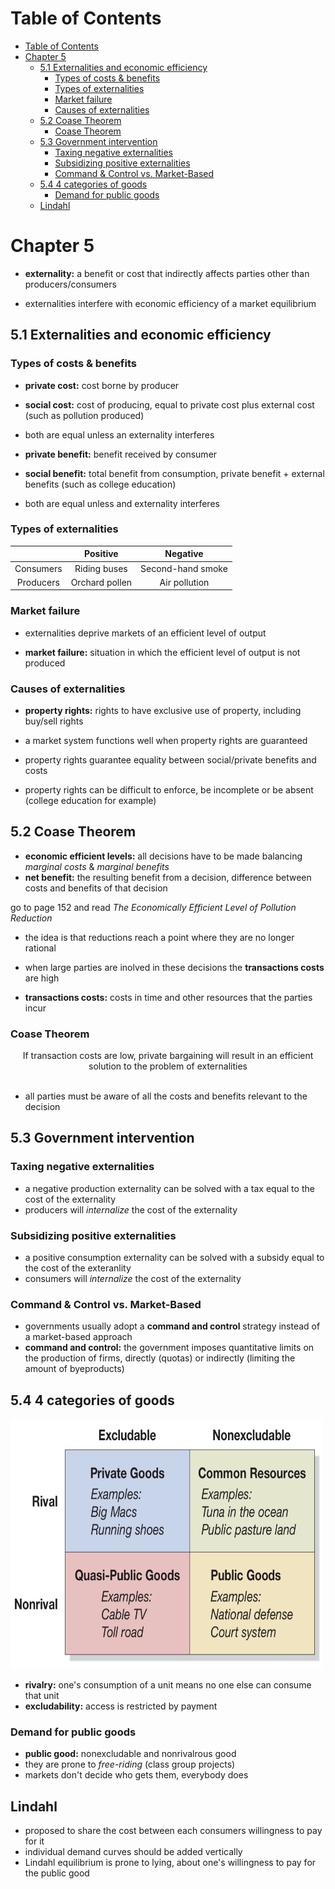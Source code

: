 # Table of Contents

- [Table of Contents](#table-of-contents)
- [Chapter 5](#chapter-5)
  - [5.1 Externalities and economic efficiency](#51-externalities-and-economic-efficiency)
    - [Types of costs & benefits](#types-of-costs--benefits)
    - [Types of externalities](#types-of-externalities)
    - [Market failure](#market-failure)
    - [Causes of externalities](#causes-of-externalities)
  - [5.2 Coase Theorem](#52-coase-theorem)
    - [Coase Theorem](#coase-theorem)
  - [5.3 Government intervention](#53-government-intervention)
    - [Taxing negative externalities](#taxing-negative-externalities)
    - [Subsidizing positive externalities](#subsidizing-positive-externalities)
    - [Command & Control vs. Market-Based](#command--control-vs-market-based)
  - [5.4 4 categories of goods](#54-4-categories-of-goods)
    - [Demand for public goods](#demand-for-public-goods)
  - [Lindahl](#lindahl)

# Chapter 5

- **externality:** a benefit or cost that indirectly affects parties other than producers/consumers

- externalities interfere with economic efficiency of a market equilibrium

## 5.1 Externalities and economic efficiency

### Types of costs & benefits

- **private cost:** cost borne by producer
- **social cost:** cost of producing, equal to private cost plus external cost (such as pollution produced)
- both are equal unless an externality interferes

- **private benefit:** benefit received by consumer
- **social benefit:** total benefit from consumption, private benefit + external benefits (such as college education)
- both are equal unless and externality interferes

### Types of externalities

|  | Positive | Negative |
| :---------: | :---------: | :---------: |
| Consumers | Riding buses | Second-hand smoke |
| Producers | Orchard pollen | Air pollution | 

### Market failure

- externalities deprive markets of an efficient level of output

- **market failure:** situation in which the efficient level of output is not produced

### Causes of externalities

- **property rights:** rights to have exclusive use of property, including buy/sell rights
  
- a market system functions well when property rights are guaranteed
- property rights guarantee equality between social/private benefits and costs
  
- property rights can be difficult to enforce, be incomplete or be absent (college education for example)


## 5.2 Coase Theorem

- **economic efficient levels:** all decisions have to be made balancing _marginal costs_ & _marginal benefits_
- **net benefit:** the resulting benefit from a decision, difference between costs and benefits of that decision

go to page 152 and read _The Economically Efficient Level of Pollution Reduction_
- the idea is that reductions reach a point where they are no longer rational

- when large parties are inolved in these decisions the **transactions costs** are high
- **transactions costs:** costs in time and other resources that the parties incur 

### Coase Theorem

<div align='center'>
If transaction costs are low, private bargaining will result in an efficient solution to the problem of externalities
</div>
<br />

- all parties must be aware of all the costs and benefits relevant to the decision

## 5.3 Government intervention

### Taxing negative externalities

- a negative production externality can be solved with a tax equal to the cost of the externality
- producers will _internalize_ the cost of the externality

### Subsidizing positive externalities

- a positive consumption externality can be solved with a subsidy equal to the cost of the exteranlity
- consumers will _internalize_  the cost of the externality

### Command & Control vs. Market-Based

- governments usually adopt a **command and control** strategy instead of a market-based approach
- **command and control:** the government imposes quantitative limits on the production of firms, directly (quotas) or indirectly (limiting the amount of byeproducts)

## 5.4 4 categories of goods

<img src="img/4goods.jpg" alt="Sample PPF" height="400" width="500"/> <br/>

- **rivalry:** one's consumption of a unit means no one else can consume that unit
- **excludability:** access is restricted by payment

### Demand for public goods

- **public good:** nonexcludable and nonrivalrous good
- they are prone to _free-riding_ (class group projects)
- markets don't decide who gets them, everybody does

## Lindahl

- proposed to share the cost between each consumers willingness to pay for it
- individual demand curves should be added vertically
- Lindahl equilibrium is prone to lying, about one's willingness to pay for the public good